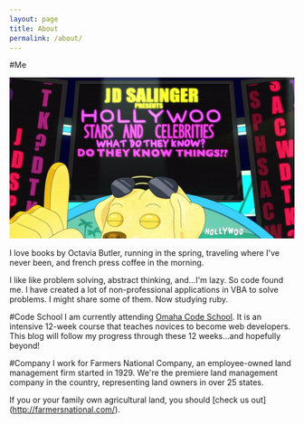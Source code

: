 ```yaml
---
layout: page
title: About
permalink: /about/
---
```


#Me

<p style="text-align: center;"><img src="/assets/2015-07-28-hollywoo.png" alt="Welcome!  This is me"></p>

I love books by Octavia Butler, running in the spring, traveling where I've never been, and french press coffee in the morning.

I like like problem solving, abstract thinking, and...I'm lazy.  So code found me.  I have created a lot of non-professional applications in VBA to solve problems. I might share some of them. Now studying ruby.


#Code School
I am currently attending [Omaha Code School](http://omahacodeschool.com/).  It is an intensive 12-week course that teaches novices to become web developers.  This blog will follow my progress through these 12 weeks...and hopefully beyond!

#Company
I work for Farmers National Company, an employee-owned land management firm started in 1929.  We're the premiere land management company in the country, representing land owners in over 25 states.

If you or your family own agricultural land, you should [check us out] (http://farmersnational.com/).
